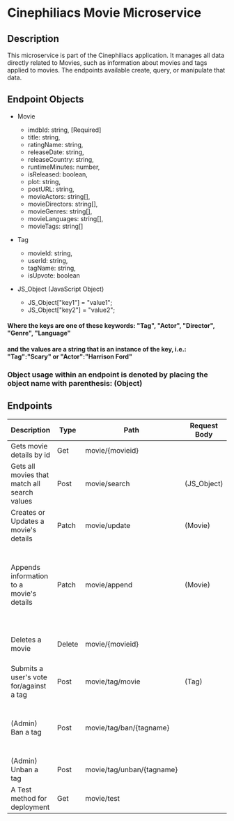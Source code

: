 # Cinephiliacs Movie Microservice

## Description
This microservice is part of the Cinephiliacs application. It manages all data directly related to Movies, such as information about movies and tags applied to movies. The endpoints available create, query, or manipulate that data.

## Endpoint Objects
* Movie
  * imdbId: string, [Required]
  * title: string,
  * ratingName: string,
  * releaseDate: string,
  * releaseCountry: string,
  * runtimeMinutes: number,
  * isReleased: boolean,
  * plot: string,
  * postURL: string,
  * movieActors: string[],
  * movieDirectors: string[],
  * movieGenres: string[],
  * movieLanguages: string[],
  * movieTags: string[]

* Tag
  * movieId: string,
  * userId: string,
  * tagName: string,
  * isUpvote: boolean

* JS_Object (JavaScript Object)
  * JS_Object["key1"] = "value1";
  * JS_Object["key2"] = "value2";
#### Where the keys are one of these keywords: "Tag", "Actor", "Director", "Genre", "Language"
#### and the values are a string that is an instance of the key, i.e.: "Tag":"Scary" or "Actor":"Harrison Ford"

### Object usage within an endpoint is denoted by placing the object name with parenthesis: (Object)
## Endpoints
| Description                                  | Type   | Path                      | Request Body | Returned | Comments                                                                           |
|----------------------------------------------|--------|---------------------------|--------------|----------|------------------------------------------------------------------------------------|
| Gets movie details by id                     | Get    | movie/{movieid}           |              | (Movie)  |                                                                                    |
| Gets all movies that match all search values | Post   | movie/search              | (JS_Object)  | string[] | Returns an array of movieIDs                                                       |
| Creates or Updates a movie's details         | Patch  | movie/update              | (Movie)      |          | All values overwrite existing values.                                              |
| Appends information to a movie's details     | Patch  | movie/append              | (Movie)      |          | Missing properties remain unchanged. Array values are appended to existing values. |
| Deletes a movie                              | Delete | movie/{movieid}           |              |          | Also deletes associated information                                                |
| Submits a user's vote for/against a tag      | Post   | movie/tag/movie           | (Tag)        |          |                                                                                    |
| (Admin) Ban a tag                            | Post   | movie/tag/ban/{tagname}   |              |          | Banned tags are not returned with movie details                                    |
| (Admin) Unban a tag                          | Post   | movie/tag/unban/{tagname} |              |          |                                                                                    |
| A Test method for deployment                 | Get    | movie/test                |              |          |                                                                                    |
